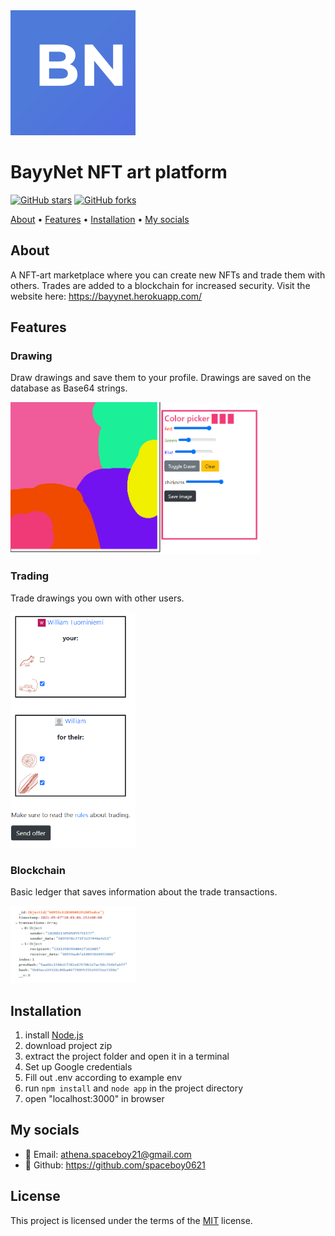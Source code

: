 <img src="./public/favicon.png/" alt="Draw" width="200"/>

# BayyNet NFT art platform

[![GitHub stars](https://img.shields.io/github/stars/spaceboy0621/NFT-Art-Platform.svg?style=social&label=Star&maxAge=2592000)](https://GitHub.com/spaceboy0621/NFT-Art-Platform/stargazers/) [![GitHub forks](https://img.shields.io/github/forks/spaceboy0621/NFT-Art-Platform.svg?style=social&label=Fork&maxAge=2592000)](https://GitHub.com/spaceboy0621/NFT-Art-Platform/network/)

<p>
    <a href="#About">About</a> •
    <a href="#Features">Features</a> •
    <a href="#Installation">Installation</a> •
    <a href="#My-socials">My socials</a>
</p>

## About

A NFT-art marketplace where you can create new NFTs and trade them with others. Trades are added to a blockchain for increased security. Visit the website here: https://bayynet.herokuapp.com/

## Features

### Drawing

Draw drawings and save them to your profile. Drawings are saved on the database as Base64 strings.

<img src="./public/images/draw.png/" alt="Draw" width="400"/>

### Trading

Trade drawings you own with other users.

<img src="./public/images/trade.png/" alt="Trade" width="200"/>

### Blockchain

Basic ledger that saves information about the trade transactions.

<img src="./public/images/blockchain.png/" alt="Block" width="200"/>

## Installation

1. install [Node.js](https://nodejs.org/en/)
2. download project zip
3. extract the project folder and open it in a terminal
4. Set up Google credentials
5. Fill out .env according to example env
6. run `npm install` and `node app` in the project directory
7. open "localhost:3000" in browser

## My socials

-   :email: Email: athena.spaceboy21@gmail.com
-   :link: Github: https://github.com/spaceboy0621

## License

This project is licensed under the terms of the [MIT](https://choosealicense.com/licenses/mit/) license.
